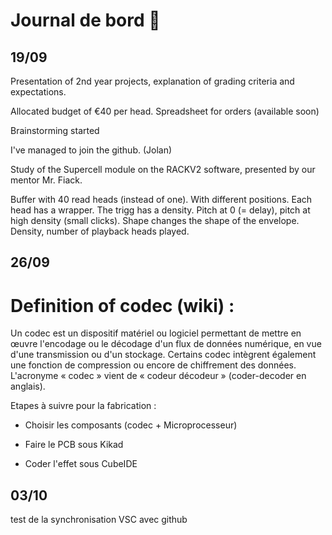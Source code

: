 # Journal de bord 📰

## 19/09

Presentation of 2nd year projects, explanation of grading criteria and expectations.

Allocated budget of €40 per head. Spreadsheet for orders (available soon)

Brainstorming started

I've managed to join the github. (Jolan)

Study of the Supercell module on the RACKV2 software, presented by our mentor Mr. Fiack.

Buffer with 40 read heads (instead of one). With different positions. Each head has a wrapper. The trigg has a density. Pitch at 0 (= delay), pitch at high density (small clicks). Shape changes the shape of the envelope. Density, number of playback heads played.


## 26/09

# Definition of codec (wiki) : 


Un codec est un dispositif matériel ou logiciel permettant de mettre en œuvre l'encodage ou le décodage d'un flux de données numérique, en vue d'une transmission ou d'un stockage. Certains codec intègrent également une fonction de compression ou encore de chiffrement des données.
L'acronyme « codec » vient de « codeur décodeur » (coder-decoder en anglais).


Etapes à suivre pour la fabrication : 

- Choisir les composants (codec + Microprocesseur)

- Faire le PCB sous Kikad

- Coder l'effet sous CubeIDE


## 03/10 

test de la synchronisation VSC avec github
